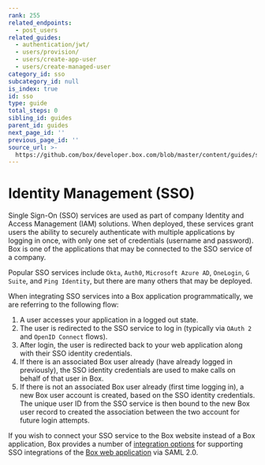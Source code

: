 ```yaml
---
rank: 255
related_endpoints:
  - post_users
related_guides:
  - authentication/jwt/
  - users/provision/
  - users/create-app-user
  - users/create-managed-user
category_id: sso
subcategory_id: null
is_index: true
id: sso
type: guide
total_steps: 0
sibling_id: guides
parent_id: guides
next_page_id: ''
previous_page_id: ''
source_url: >-
  https://github.com/box/developer.box.com/blob/master/content/guides/sso/index.md
---
```


# Identity Management (SSO)

Single Sign-On (SSO) services are used as part of company Identity and Access
Management (IAM) solutions. When deployed, these services grant users the
ability to securely authenticate with multiple applications by logging in once,
with only one set of credentials (username and password). Box is one of the
applications that may be connected to the SSO service of a company.

Popular SSO services include `Okta`, `Auth0`, `Microsoft Azure AD`, `OneLogin`,
`G Suite`, and `Ping Identity`, but there are many others that may be deployed.

When integrating SSO services into a Box application programmatically, we are
referring to the following flow:

1. A user accesses your application in a logged out state.
2. The user is redirected to the SSO service to log in (typically via `OAuth 2`
and `OpenID Connect` flows).
3. After login, the user is redirected back to your web application along with
their SSO identity credentials.
4. If there is an associated Box user already (have already logged in
previously), the SSO identity credentials are used to make calls on behalf of
that user in Box.
5. If there is not an associated Box user already (first time logging in), a
new Box user account is created, based on the SSO identity credentials. The
unique user ID from the SSO service is then bound to the new Box user record
to created the association between the two account for future login attempts.

<Message notice>

If you wish to connect your SSO service to the Box website instead of a Box
application, Box provides a number of [integration options][sso-support] for
supporting SSO integrations of the [Box web application](https://www.box.com)
via SAML 2.0.

</Message>

[sso-support]: https://support.box.com/hc/en-us/articles/360043696514-Setting-Up-Single-Sign-On-SSO-for-your-Enterprise
